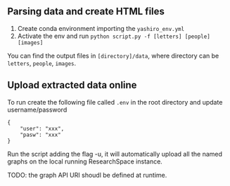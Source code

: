 ## Parsing data and create HTML files

1. Create conda environment importing the ```yashiro_env.yml```
2. Activate the env and run ```python script.py -f [letters] [people] [images] ```

You can find the output files in `[directory]/data`, where directory can be `letters`, `people`, `images`.

## Upload extracted data online
To run create the following file called `.env` in the root directory and update username/password

```
{
    "user": "xxx",
    "pasw": "xxx"    
}
```

Run the script adding the flag -u, it will automatically upload all the named graphs on the local running ResearchSpace instance. 

TODO: the graph API URI shoudl be defined at runtime.
